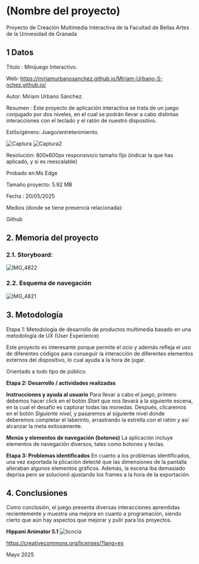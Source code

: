 # (Nombre del proyecto)
Proyecto de Creación Multimedia Interactiva de la Facultad de Bellas Artes de la Univesidad de Granada

## 1 Datos
Titulo : Minijuego Interactivo.

Web: https://miriamurbanosanchez.github.io/Miriam-Urbano-S-nchez.github.io/

Autor: Miriam Urbano Sánchez. 

Resumen : Este proyecto de aplicación interactiva se trata de un juego conjugado por dos niveles, en el cual se podrán llevar a cabo distintas interacciones con el teclado y el ratón de nuestro dispositivo.


Estilo/género: Juego/entretenimiento. 


![Captura](https://github.com/user-attachments/assets/97597976-4f84-4c1b-987d-e009d1091853)
![Captura2](https://github.com/user-attachments/assets/ebd71190-3a68-42ab-ad1d-5102c01500ca)


Resolución: 800x600px responsivo/o tamaño fijo (indicar la que has aplicado, y si es reescalable)

Probado en:Ms Edge

Tamaño proyecto: 5.92 MB

Fecha : 20/05/2025

Medios (donde se tiene presencia relacionada):

Github

## 2. Memoria del proyecto
### 2.1. Storyboard:
![IMG_4822](https://github.com/user-attachments/assets/27e728d9-a71d-4cc0-b663-9efdd4489cc8)


### 2.2. Esquema de navegación
![IMG_4821](https://github.com/user-attachments/assets/212d12f0-ce9d-4d0f-8900-f47a10fe2142)


## 3. Metodología

Etapa 1: Metodología de desarrollo de productos multimedia basado en una metodología de UX (User Experience)

Este proyecto es interesante porque permite el ocio y además refleja el uso de diferentes códigos para conseguir la interacción de diferentes elementos externos del dispositivo, lo cual ayuda a la hora de jugar.

Orientado a todo tipo de público.

**Etapa 2: Desarrollo / actividades realizadas**

**Instrucciones y ayuda al usuario**
Para llevar a cabo el juego, primero debemos hacer click en el botón _Start_ que nos llevará a la siguiente escena, en la cual el desafío es capturar todas las monedas. Después, clicaremos en el botón _Siguiente nivel_, y pasaremos al siguiente nivel donde deberemos completar el laberinto, arrastrando la estrella con el ratón y así alcanzar la meta exitosamente.

**Menús y elementos de navegación (botones)**
La aplicación incluye elementos de navegación diversos, tales como botones y teclas. 

**Etapa 3: Problemas identificados**
En cuanto a los problemas identificados, una vez exportada la plicación detecté que las dimensiones de la pantalla alteraban algunos elementos gráficos. Además, la escena iba demasiado deprisa pero se solucionó ajustando los frames a la hora de la exportación.

## 4. Conclusiones
Como conclusión, el juego presenta diversas interacciones aprendidas recientemente y muestra una mejora en cuanto a programación, siendo cierto que aún hay aspectos que mejorar y pulir para los proyectos.


**Hippani Animator 5.1**
![licncia](https://github.com/user-attachments/assets/f6583f6e-9df9-4f32-b274-277a3cd495d3)

https://creativecommons.org/licenses/?lang=es

Mayo 2025
